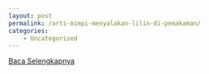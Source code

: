 ```yaml
---
layout: post
permalink: /arti-mimpi-menyalakan-lilin-di-pemakaman/
categories:
    - Uncategorized
---
```


[Baca Selengkapnya](/09)